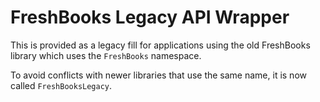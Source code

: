 # FreshBooks Legacy API Wrapper

This is provided as a legacy fill for applications using the old FreshBooks
library which uses the `FreshBooks` namespace.

To avoid conflicts with newer libraries that use the same name, it is now
called `FreshBooksLegacy`.
